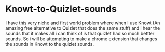 # Knowt-to-Quizlet-sounds
I have this very niche and first world problem where when I use Knowt (An amazing free alternative to Quizlet that does the same stuff) and i hear the sounds that it makes all i can think of is that quizlet had so much bettter sounds. So i will be attempting to make a chrome extension that changes the sounds in Knowt to the quizlet sounds.
